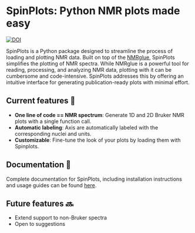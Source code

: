 # SpinPlots: Python NMR plots made easy

[![DOI](https://zenodo.org/badge/782205685.svg)](https://doi.org/10.5281/zenodo.14041925)

SpinPlots is a Python package designed to streamline the process of loading and plotting NMR data. Built on top of the [NMRglue](https://www.nmrglue.com/), SpinPlots simplifies the plotting of NMR spectra. While NMRglue is a powerful tool for reading, processing, and analyzing NMR data, plotting with it can be cumbersome and code-intensive. SpinPlots addresses this by offering an intuitive interface for generating publication-ready plots with minimal effort.

## Current features 🤌
- **One line of code == NMR spectrum**: Generate 1D and 2D Bruker NMR plots with a single function call.
- **Automatic labeling**: Axis are automatically labeled with the corresponding nuclei and units.
- **Customizable**: Fine-tune the look of your plots by loading them with Spinplots.

## Documentation 📖

Complete documentation for SpinPlots, including installation instructions and usage guides can be found [here](https://nuts-org.github.io/spinplots/).

## Future features 🔜
- Extend support to non-Bruker spectra
- Open to suggestions
